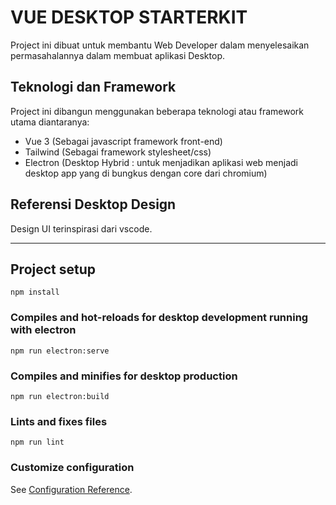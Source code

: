 # VUE DESKTOP STARTERKIT

Project ini dibuat untuk membantu Web Developer dalam menyelesaikan permasahalannya dalam membuat aplikasi Desktop.

## Teknologi dan Framework
Project ini dibangun menggunakan beberapa teknologi atau framework utama diantaranya:

- Vue 3 (Sebagai javascript framework front-end)
- Tailwind (Sebagai framework stylesheet/css)
- Electron (Desktop Hybrid : untuk menjadikan aplikasi web menjadi desktop app yang di bungkus dengan core dari chromium)

## Referensi Desktop Design

Design UI terinspirasi dari vscode.

-----------

## Project setup
```
npm install
```

### Compiles and hot-reloads for desktop development running with electron
```
npm run electron:serve
```

### Compiles and minifies for desktop production
```
npm run electron:build
```

### Lints and fixes files
```
npm run lint
```

### Customize configuration
See [Configuration Reference](https://cli.vuejs.org/config/).
